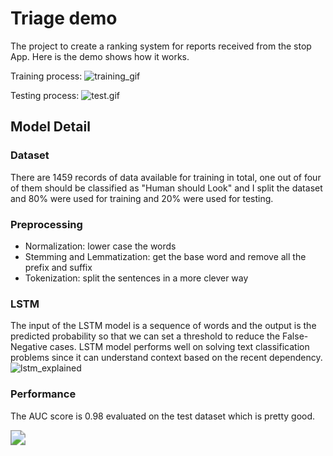 # Triage demo
The project to create a ranking system for reports received from the stop App. Here is the demo shows how it works. 

Training process:
![training_gif](https://i.postimg.cc/R0JnjV77/train.gif)

Testing process:
![test.gif](https://i.postimg.cc/B6DH1QtS/test.gif)

## Model Detail

### Dataset
There are 1459 records of data available for training in total, one out of four of them should be classified as "Human should Look" and I split the dataset and 80% were used for training and 20% were used for testing.

### Preprocessing
* Normalization:  lower case the words
* Stemming and Lemmatization: get the base word and remove all the prefix and suffix 
* Tokenization: split the sentences in a more clever way

### LSTM
The input of the LSTM model is a sequence of words and the output is the predicted probability so that we can set a threshold to reduce the False-Negative cases.  LSTM model performs well on solving text classification problems since it can understand context based on the recent dependency. 
![lstm_explained](https://miro.medium.com/max/2000/1*0hkR4Bqiq1MN6Mew8E9t1w.png)

### Performance
The AUC score is 0.98 evaluated on the test dataset which is pretty good.

<img src="https://i.postimg.cc/wMgyyXS2/performance.png" style="zoom:150%;" />






